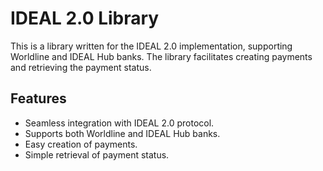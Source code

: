 # IDEAL 2.0 Library

This is a library written for the IDEAL 2.0 implementation, supporting Worldline and IDEAL Hub banks. The library facilitates creating payments and retrieving the payment status.

## Features

- Seamless integration with IDEAL 2.0 protocol.
- Supports both Worldline and IDEAL Hub banks.
- Easy creation of payments.
- Simple retrieval of payment status.